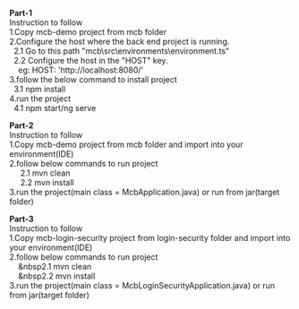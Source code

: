 <b>Part-1</b></br>
Instruction to follow</br>
1.Copy mcb-demo project from mcb folder</br>
2.Configure the host where the back end project is running.</br>
&nbsp;&nbsp;2.1 Go to this path "mcb\src\environments\environment.ts"</br>
&nbsp;&nbsp;2.2 Configure the host in the "HOST" key.</br>
&nbsp;&nbsp;&nbsp;&nbsp;eg: HOST: 'http://localhost:8080/'</br>
3.follow the below command to install project</br>
&nbsp;&nbsp;3.1 npm install</br>
4.run the project</br>
&nbsp;&nbsp;4.1 npm start/ng serve</br>

<b>Part-2</b></br>
Instruction to follow</br>
1.Copy mcb-demo project from mcb folder and import into your environment(IDE)</br>
2.follow below commands to run project</br>
&nbsp;&nbsp;&nbsp;&nbsp;&nbsp;2.1 mvn clean</br>
&nbsp;&nbsp;&nbsp;&nbsp;&nbsp;2.2 mvn install</br>
3.run the project(main class = McbApplication.java) or run from jar(target folder)</br>

<b>Part-3</b></br>
Instruction to follow</br>
1.Copy mcb-login-security project from login-security folder and import into your environment(IDE)</br>
2.follow below commands to run project</br>
&nbsp;&nbsp;&nbsp;&nbsp;&nbsp2.1 mvn clean</br>
&nbsp;&nbsp;&nbsp;&nbsp;&nbsp2.2 mvn install</br>
3.run the project(main class = McbLoginSecurityApplication.java) or run from jar(target folder)</br>
